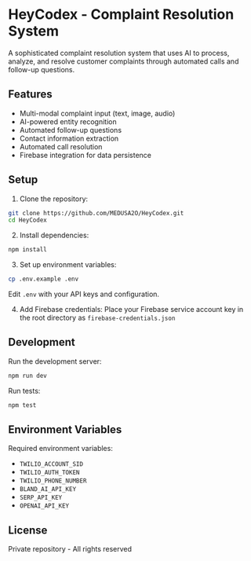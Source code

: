 # HeyCodex - Complaint Resolution System

A sophisticated complaint resolution system that uses AI to process, analyze, and resolve customer complaints through automated calls and follow-up questions.

## Features

- Multi-modal complaint input (text, image, audio)
- AI-powered entity recognition
- Automated follow-up questions
- Contact information extraction
- Automated call resolution
- Firebase integration for data persistence

## Setup

1. Clone the repository:
```bash
git clone https://github.com/MEDUSA2O/HeyCodex.git
cd HeyCodex
```

2. Install dependencies:
```bash
npm install
```

3. Set up environment variables:
```bash
cp .env.example .env
```
Edit `.env` with your API keys and configuration.

4. Add Firebase credentials:
Place your Firebase service account key in the root directory as `firebase-credentials.json`

## Development

Run the development server:
```bash
npm run dev
```

Run tests:
```bash
npm test
```

## Environment Variables

Required environment variables:
- `TWILIO_ACCOUNT_SID`
- `TWILIO_AUTH_TOKEN`
- `TWILIO_PHONE_NUMBER`
- `BLAND_AI_API_KEY`
- `SERP_API_KEY`
- `OPENAI_API_KEY`

## License

Private repository - All rights reserved 